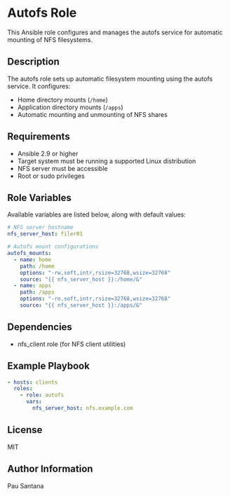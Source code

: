 # Autofs Role

This Ansible role configures and manages the autofs service for automatic mounting of NFS filesystems.

## Description

The autofs role sets up automatic filesystem mounting using the autofs service. It configures:
- Home directory mounts (`/home`)
- Application directory mounts (`/apps`)
- Automatic mounting and unmounting of NFS shares

## Requirements

- Ansible 2.9 or higher
- Target system must be running a supported Linux distribution
- NFS server must be accessible
- Root or sudo privileges

## Role Variables

Available variables are listed below, along with default values:

```yaml
# NFS server hostname
nfs_server_host: filer01

# Autofs mount configurations
autofs_mounts:
  - name: home
    path: /home
    options: "-rw,soft,intr,rsize=32768,wsize=32768"
    source: "{{ nfs_server_host }}:/home/&"
  - name: apps
    path: /apps
    options: "-ro,soft,intr,rsize=32768,wsize=32768"
    source: "{{ nfs_server_host }}:/apps/&"
```

## Dependencies

- nfs_client role (for NFS client utilities)

## Example Playbook

```yaml
- hosts: clients
  roles:
    - role: autofs
      vars:
        nfs_server_host: nfs.example.com
```

## License

MIT

## Author Information

Pau Santana 